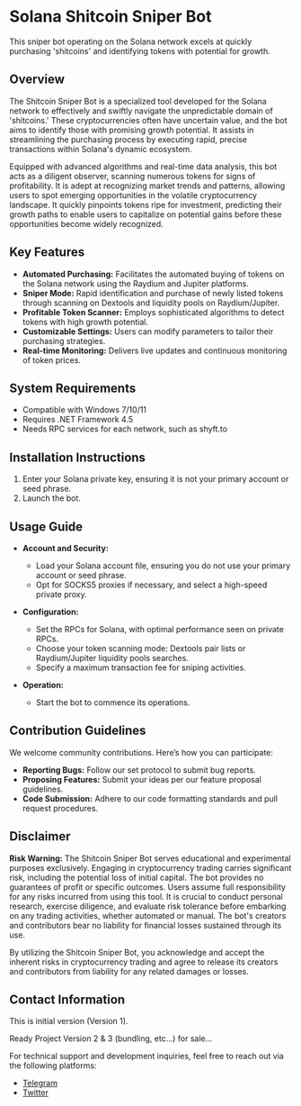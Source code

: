 # Solana Shitcoin Sniper Bot
This sniper bot operating on the Solana network excels at quickly purchasing 'shitcoins' and identifying tokens with potential for growth.


## Overview

The Shitcoin Sniper Bot is a specialized tool developed for the Solana network to effectively and swiftly navigate the unpredictable domain of 'shitcoins.' These cryptocurrencies often have uncertain value, and the bot aims to identify those with promising growth potential. It assists in streamlining the purchasing process by executing rapid, precise transactions within Solana's dynamic ecosystem.

Equipped with advanced algorithms and real-time data analysis, this bot acts as a diligent observer, scanning numerous tokens for signs of profitability. It is adept at recognizing market trends and patterns, allowing users to spot emerging opportunities in the volatile cryptocurrency landscape. It quickly pinpoints tokens ripe for investment, predicting their growth paths to enable users to capitalize on potential gains before these opportunities become widely recognized.

## Key Features

- **Automated Purchasing:** Facilitates the automated buying of tokens on the Solana network using the Raydium and Jupiter platforms.
- **Sniper Mode:** Rapid identification and purchase of newly listed tokens through scanning on Dextools and liquidity pools on Raydium/Jupiter.
- **Profitable Token Scanner:** Employs sophisticated algorithms to detect tokens with high growth potential.
- **Customizable Settings:** Users can modify parameters to tailor their purchasing strategies.
- **Real-time Monitoring:** Delivers live updates and continuous monitoring of token prices.

## System Requirements

- Compatible with Windows 7/10/11
- Requires .NET Framework 4.5
- Needs RPC services for each network, such as shyft.to

## Installation Instructions

1. Enter your Solana private key, ensuring it is not your primary account or seed phrase.
2. Launch the bot.

## Usage Guide

- **Account and Security:**
  - Load your Solana account file, ensuring you do not use your primary account or seed phrase.
  - Opt for SOCKS5 proxies if necessary, and select a high-speed private proxy.

- **Configuration:**
  - Set the RPCs for Solana, with optimal performance seen on private RPCs.
  - Choose your token scanning mode: Dextools pair lists or Raydium/Jupiter liquidity pools searches.
  - Specify a maximum transaction fee for sniping activities.

- **Operation:**
  - Start the bot to commence its operations.

## Contribution Guidelines

We welcome community contributions. Here’s how you can participate:

- **Reporting Bugs:** Follow our set protocol to submit bug reports.
- **Proposing Features:** Submit your ideas per our feature proposal guidelines.
- **Code Submission:** Adhere to our code formatting standards and pull request procedures.

## Disclaimer

**Risk Warning:** The Shitcoin Sniper Bot serves educational and experimental purposes exclusively. Engaging in cryptocurrency trading carries significant risk, including the potential loss of initial capital. The bot provides no guarantees of profit or specific outcomes. Users assume full responsibility for any risks incurred from using this tool. It is crucial to conduct personal research, exercise diligence, and evaluate risk tolerance before embarking on any trading activities, whether automated or manual. The bot's creators and contributors bear no liability for financial losses sustained through its use.

By utilizing the Shitcoin Sniper Bot, you acknowledge and accept the inherent risks in cryptocurrency trading and agree to release its creators and contributors from liability for any related damages or losses.

## Contact Information

This is initial version (Version 1).

Ready Project Version 2 & 3 (bundling, etc…) for sale…

For technical support and development inquiries, feel free to reach out via the following platforms:

- [Telegram](https://t.me/rizz_cat/)
- [Twitter](https://x.com/rez_cats/)
